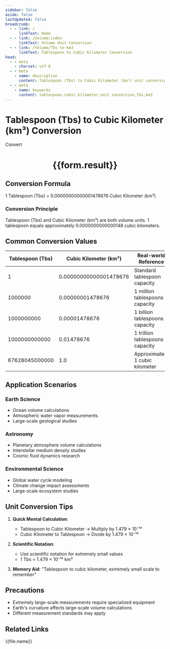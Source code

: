 ```yaml
---
sidebar: false
aside: false
lastUpdated: false
breadcrumb:
  - - link: /
      linkText: Home
  - - link: /Volume/index
      linkText: Volume Unit Conversion
  - - link: /Volume/Tbs-to-km3
      linkText: Tablespoon to Cubic Kilometer Conversion
head:
  - - meta
    - charset: utf-8
  - - meta
    - name: description
      content: Tablespoon (Tbs) to Cubic Kilometer (km³) unit conversion tool. 1 tablespoon equals 0.00000000000001478676 cubic kilometers.
  - - meta
    - name: keywords
      content: tablespoon,cubic kilometer,unit conversion,Tbs,km3
---
```


# Tablespoon (Tbs) to Cubic Kilometer (km³) Conversion

<script setup>
import { onMounted, reactive, inject ,ref  } from 'vue'
import { NButton,NForm ,NFormItem,NInput,NInputNumber,NSelect,NCard,useMessage ,NGrid ,NGi } from 'naive-ui'
import { defineClientComponent } from 'vitepress'
import { Volume } from '../files';

const convert = inject('convert')
const formRef = ref(null);
const rules = {
  number:{
    required: true,
    type: 'number',
    trigger: "blur"
  }
}
const form = reactive({
  number:null,
  result:'',
  title:'Tablespoon (Tbs) to Cubic Kilometer (km³) Conversion'
})

const convertHandler = (e) => {
  e.preventDefault();
  formRef.value?.validate((errors)=>{
    if (!errors) {
      form.result = `${form.number} Tbs = ${convert(form.number).from('Tbs').to('km3')} km³`
    }
  })
}
</script>

<n-form size="large" :model="form" ref='formRef' :rules="rules">
  <n-form-item label="Value" path="number">
    <n-input-number size="large" style="width:100%" :min="0" v-model:value="form.number" placeholder="Enter tablespoon value" />
  </n-form-item>
  <n-form-item>
    <n-button type="info" style="width:100%" @click="convertHandler">Convert</n-button>
  </n-form-item>
</n-form>
<n-card embedded :bordered="false" hoverable>
  <div style="text-align:center">
    <h1>{{form.result}}</h1>
  </div>
</n-card>

## Conversion Formula
1 Tablespoon (Tbs) = 0.00000000000001478676 Cubic Kilometer (km³)

### Conversion Principle
Tablespoon (Tbs) and Cubic Kilometer (km³) are both volume units. 1 tablespoon equals approximately 0.0000000000000148 cubic kilometers.

## Common Conversion Values
| Tablespoon (Tbs) | Cubic Kilometer (km³)        | Real-world Reference                |
|-------------------|------------------------------|-------------------------------------|
| 1                 | 0.00000000000001478676       | Standard tablespoon capacity        |
| 1000000           | 0.00000001478676             | 1 million tablespoons capacity      |
| 1000000000        | 0.00001478676                | 1 billion tablespoons capacity      |
| 1000000000000     | 0.01478676                   | 1 trillion tablespoons capacity     |
| 67628045000000    | 1.0                          | Approximately 1 cubic kilometer     |

## Application Scenarios
### Earth Science
- Ocean volume calculations
- Atmospheric water vapor measurements
- Large-scale geological studies

### Astronomy
- Planetary atmosphere volume calculations
- Interstellar medium density studies
- Cosmic fluid dynamics research

### Environmental Science
- Global water cycle modeling
- Climate change impact assessments
- Large-scale ecosystem studies

## Unit Conversion Tips
1. **Quick Mental Calculation**:
   - Tablespoon to Cubic Kilometer → Multiply by 1.479 × 10⁻¹⁴
   - Cubic Kilometer to Tablespoon → Divide by 1.479 × 10⁻¹⁴

2. **Scientific Notation**:
   - Use scientific notation for extremely small values
   - 1 Tbs = 1.479 × 10⁻¹⁴ km³

3. **Memory Aid**:
   "Tablespoon to cubic kilometer, extremely small scale to remember"

## Precautions
- Extremely large-scale measurements require specialized equipment
- Earth's curvature affects large-scale volume calculations
- Different measurement standards may apply

## Related Links
<n-grid x-gap="12" :cols="2">
  <n-gi v-for="(file, index) in Volume" :key="index">
    <n-button
      text
      tag="a"
      :href="file.path"
      type="info"
    >
      {{file.name}}
    </n-button>
  </n-gi>
</n-grid>